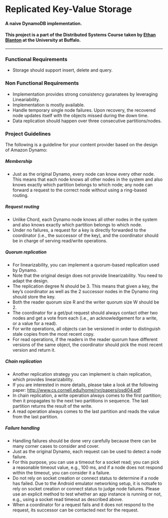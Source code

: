 # Replicated Key-Value Storage
#### A naive DynamoDB implementation.
#### This project is a part of the Distributed Systems Course taken by [Ethan Blanton](https://cse.buffalo.edu/~eblanton/) at the University at Buffalo.

---

### Functional Requirements

* Storage should support insert, delete and query.

### Non Functional Requirements

* Implementation provides strong consistency guranatees by leveraging Lineariability. 
* Implementation is mostly available.
* Handle temporary single node failures. Upon recovery, the recovered node updates itself with the objects missed during the down time.
* Data replication should happen over three consecutive partitions/nodes.


### Project Guidelines

The following is a guideline for your content provider based on the design of Amazon Dynamo: 
##### Membership 
 * Just as the original Dynamo, every node can know every other node.​ This means 
that each node knows all other nodes in the system and also knows exactly 
which partition belongs to which node; any node can forward a request to the 
correct node without using a ring-based routing. 
##### Request routing 
 * Unlike Chord, each Dynamo node knows all other nodes in the system and also 
knows exactly which partition belongs to which node. 
 * Under no failures, a request for a key is directly forwarded to the coordinator (i.e., 
the successor of the key), and the coordinator should be in charge of serving 
read/write operations. 
##### Quorum replication 
 * For linearizability, you can implement a quorum-based replication used by 
Dynamo. 
 * Note that the original design does not provide linearizability. You need to adapt 
the design. 
 * The replication degree N should be 3.​ This means that given a key, the key’s 
coordinator as well as the 2 successor nodes in the Dynamo ring should store the 
key. 
 * Both the reader quorum size R and the writer quorum size W should be 2. 
 * The coordinator for a get/put request should ​always contact other two nodes​ and 
get a vote from each (i.e., an acknowledgement for a write, or a value for a read). 
 * For write operations, all objects can be ​versioned​ in order to distinguish stale 
copies from the most recent copy. 
 * For read operations, if the readers in the reader quorum have different versions 
of the same object, the coordinator should pick the most recent version and 
return it. 
##### Chain replication 
 * Another replication strategy you can implement is chain replication, which 
provides linearizability. 
 * If you are interested in more details, please take a look at the following paper: 
http://www.cs.cornell.edu/home/rvr/papers/osdi04.pdf 
 * In chain replication, a write operation always comes to the first partition; then it 
propagates to the next two partitions in sequence. The last partition returns the 
result of the write. 
 * A read operation always comes to the last partition and reads the value from the 
last partition. 
##### Failure handling 
 * Handling failures should be done very carefully because there can be many 
corner cases to consider and cover. 
 * Just as the original Dynamo, each request can be used to detect a node failure. 
 * For this purpose, you can use a timeout for a socket read;​ you can pick a 
reasonable timeout value, e.g., 100 ms, and if a node does not respond within 
the timeout, you can consider it a failure. 
 * Do not rely on socket creation or connect status to determine if a node has 
failed.​ Due to the Android emulator networking setup, it is ​not​ safe to rely on 
socket creation or connect status to judge node failures. Please use an explicit 
method to test whether an app instance is running or not, e.g., using a socket 
read timeout as described above. 
*  When a coordinator for a request fails and it does not respond to the request, ​its 
successor can be contacted next for the request.
